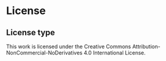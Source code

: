 # License

## License type

This work is licensed under the Creative Commons Attribution-NonCommercial-NoDerivatives 4.0 International License.
